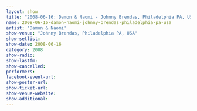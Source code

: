 ```yaml
---
layout: show
title: "2008-06-16: Damon & Naomi - Johnny Brendas, Philadelphia PA, USA"
name: 2008-06-16-damon-naomi-johnny-brendas-philadelphia-pa-usa
artist: 'Damon & Naomi'
show-venue: "Johnny Brendas, Philadelphia PA, USA"
show-setlist: 
show-date: 2008-06-16
category: 2008
show-radio: 
show-lastfm: 
show-cancelled: 
performers: 
facebook-event-url: 
show-poster-url: 
show-ticket-url: 
show-venue-website: 
show-additional: 
---
```


